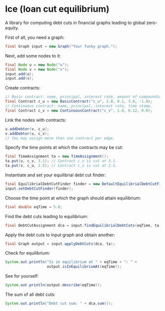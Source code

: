 # lce (loan cut equilibrium)
A library for computing debt cuts in  financial graphs leading to global zero-equity.

First of all, you need a graph:
```java
final Graph input = new Graph("Your funky graph.");
```

Next, add some nodes to it:
```java
final Node u = new Node("u");
final Node v = new Node("v");
input.add(u);
input.add(v);
```

Create contracts:
```java
// Basic contract: name, principal, interest rate, amount of compounding periods, time stamp.
final Contract c_u = new BasicContract("c_u", 2.0, 0.1, 3.0, -1.0); 
// Continuous contract: name, principal, interest rate, time stamp.
final Contract c_v = new ContinuousContract("c_v", 1.0, 0.12, 0.0);
```

Link the nodes with contracts:
```java
u.addDebtor(v, c_u);
v.addDebtor(u, c_v);
// You may assign more than one contract per edge.
```

Specify the time points at which the contracts may be cut:
```java
final TimeAssignment ta = new TimeAssignment();
ta.put(u, c_v, 3.1); // Contract c_v is cut at 3.1.
ta.put(v, c_u, 2.5); // Contract c_u is cut at 2.5.
```

Instantiate and set your equilibrial debt cut finder:
```java
final EquilibrialDebtCutFinder finder = new DefaultEquilibrialDebtCutFinder();
input.setDebtCutFinder(finder);
```

Choose the time point at which the graph should attain equilibrium:
```java
final double eqTime = 5.0;
```

Find the debt cuts leading to equilibrium:
```java
final DebtCutAssignment dca = input.findEquilibrialDebtCuts(eqTime, ta);
```

Apply the debt cuts to input graph and obtain another:
```java
final Graph output = input.applyDebtCuts(dca, ta);
```

Check for equilibrium:
```java
System.out.println("Is in equilibrium at " + eqTime + ": " + 
                   output.isInEquilibriumAt(eqTime));
```

See for yourself:
```java
System.out.println(output.describe(eqTime));
```

The sum of all debt cuts:
```java
System.out.println("Debt cut sum: " + dca.sum());
```        
